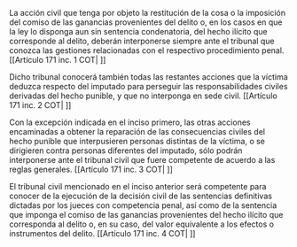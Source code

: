 La acción civil que tenga por objeto la restitución de la cosa o la imposición del comiso de las ganancias provenientes del delito o, en los casos en que la ley lo disponga aun sin sentencia condenatoria, del hecho ilícito que corresponde al delito, deberán interponerse siempre ante el tribunal que conozca las gestiones relacionadas con el respectivo procedimiento penal. [[Artículo 171 inc. 1 COT| ]]

Dicho tribunal conocerá también todas las restantes acciones que la víctima deduzca respecto del imputado para perseguir las responsabilidades civiles derivadas del hecho punible, y que no interponga en sede civil. [[Artículo 171 inc. 2 COT| ]]

Con la excepción indicada en el inciso primero, las otras acciones encaminadas a obtener la reparación de las consecuencias civiles del hecho punible que interpusieren personas distintas de la víctima, o se dirigieren contra personas diferentes del imputado, sólo podrán interponerse ante el tribunal civil que fuere competente de acuerdo a las reglas generales. [[Artículo 171 inc. 3 COT| ]]

El tribunal civil mencionado en el inciso anterior será competente para conocer de la ejecución de la decisión civil de las sentencias definitivas dictadas por los jueces con competencia penal, así como de la sentencia que imponga el comiso de las ganancias provenientes del hecho ilícito que corresponda al delito o, en su caso, del valor equivalente a los efectos o instrumentos del delito. [[Artículo 171 inc. 4 COT| ]]